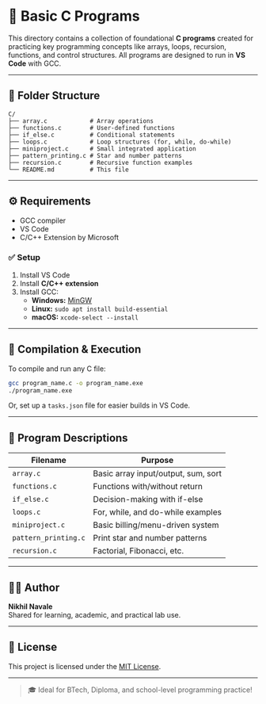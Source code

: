 # 🧮 Basic C Programs 

This directory contains a collection of foundational **C programs** created for practicing key programming concepts like arrays, loops, recursion, functions, and control structures. All programs are designed to run in **VS Code** with GCC.

---

## 📂 Folder Structure

```
C/
├── array.c            # Array operations
├── functions.c        # User-defined functions
├── if_else.c          # Conditional statements
├── loops.c            # Loop structures (for, while, do-while)
├── miniproject.c      # Small integrated application
├── pattern_printing.c # Star and number patterns
├── recursion.c        # Recursive function examples
└── README.md          # This file
```

---

## ⚙️ Requirements

- GCC compiler
- VS Code
- C/C++ Extension by Microsoft

### ✅ Setup

1. Install VS Code
2. Install **C/C++ extension**
3. Install GCC:
   - **Windows:** [MinGW](http://www.mingw.org/)
   - **Linux:** `sudo apt install build-essential`
   - **macOS:** `xcode-select --install`

---

## 🧪 Compilation & Execution

To compile and run any C file:
```bash
gcc program_name.c -o program_name.exe
./program_name.exe
```

Or, set up a `tasks.json` file for easier builds in VS Code.

---

## 📘 Program Descriptions

| Filename             | Purpose                            |
|----------------------|-------------------------------------|
| `array.c`            | Basic array input/output, sum, sort |
| `functions.c`        | Functions with/without return       |
| `if_else.c`          | Decision-making with if-else        |
| `loops.c`            | For, while, and do-while examples   |
| `miniproject.c`      | Basic billing/menu-driven system    |
| `pattern_printing.c` | Print star and number patterns      |
| `recursion.c`        | Factorial, Fibonacci, etc.          |

---

## 👨‍💻 Author

**Nikhil Navale**  
Shared for learning, academic, and practical lab use.

---

## 📃 License

This project is licensed under the [MIT License](../LICENSE).

---

> 🎓 Ideal for BTech, Diploma, and school-level programming practice!
